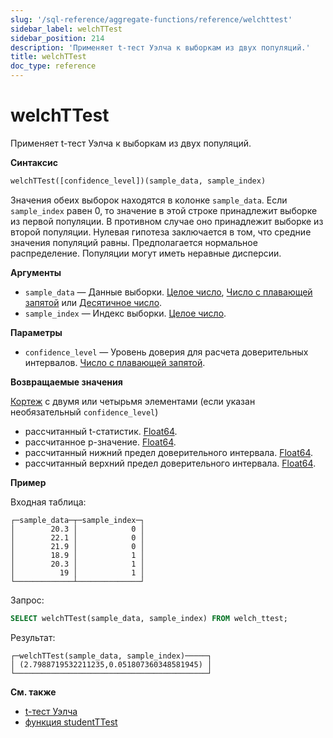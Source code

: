 ```yaml
---
slug: '/sql-reference/aggregate-functions/reference/welchttest'
sidebar_label: welchTTest
sidebar_position: 214
description: 'Применяет t-тест Уэлча к выборкам из двух популяций.'
title: welchTTest
doc_type: reference
---
```

# welchTTest

Применяет t-тест Уэлча к выборкам из двух популяций.

**Синтаксис**

```sql
welchTTest([confidence_level])(sample_data, sample_index)
```

Значения обеих выборок находятся в колонке `sample_data`. Если `sample_index` равен 0, то значение в этой строке принадлежит выборке из первой популяции. В противном случае оно принадлежит выборке из второй популяции. Нулевая гипотеза заключается в том, что средние значения популяций равны. Предполагается нормальное распределение. Популяции могут иметь неравные дисперсии.

**Аргументы**

- `sample_data` — Данные выборки. [Целое число](../../../sql-reference/data-types/int-uint.md), [Число с плавающей запятой](../../../sql-reference/data-types/float.md) или [Десятичное число](../../../sql-reference/data-types/decimal.md).
- `sample_index` — Индекс выборки. [Целое число](../../../sql-reference/data-types/int-uint.md).

**Параметры**

- `confidence_level` — Уровень доверия для расчета доверительных интервалов. [Число с плавающей запятой](../../../sql-reference/data-types/float.md).

**Возвращаемые значения**

[Кортеж](../../../sql-reference/data-types/tuple.md) с двумя или четырьмя элементами (если указан необязательный `confidence_level`)

- рассчитанный t-статистик. [Float64](../../../sql-reference/data-types/float.md).
- рассчитанное p-значение. [Float64](../../../sql-reference/data-types/float.md).
- рассчитанный нижний предел доверительного интервала. [Float64](../../../sql-reference/data-types/float.md).
- рассчитанный верхний предел доверительного интервала. [Float64](../../../sql-reference/data-types/float.md).

**Пример**

Входная таблица:

```text
┌─sample_data─┬─sample_index─┐
│        20.3 │            0 │
│        22.1 │            0 │
│        21.9 │            0 │
│        18.9 │            1 │
│        20.3 │            1 │
│          19 │            1 │
└─────────────┴──────────────┘
```

Запрос:

```sql
SELECT welchTTest(sample_data, sample_index) FROM welch_ttest;
```

Результат:

```text
┌─welchTTest(sample_data, sample_index)─────┐
│ (2.7988719532211235,0.051807360348581945) │
└───────────────────────────────────────────┘
```

**См. также**

- [t-тест Уэлча](https://en.wikipedia.org/wiki/Welch%27s_t-test)
- [функция studentTTest](/sql-reference/aggregate-functions/reference/studentttest)